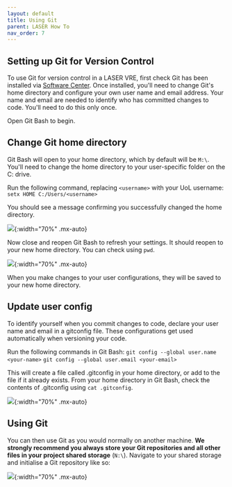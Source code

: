 ```yaml
---
layout: default
title: Using Git
parent: LASER How To
nav_order: 7
---
```


## Setting up Git for Version Control

To use Git for version control in a LASER VRE, first check Git has been installed via [Software Center](./install_software.html). Once installed, you'll need to change Git's home directory and configure your own user name and email address. Your name and email are needed to identify who has committed changes to code. You'll need to do this only once.

Open Git Bash to begin.

## Change Git home directory

Git Bash will open to your home directory, which by default will be `M:\`. You'll need to change the home directory to your user-specific folder on the C: drive.

Run the following command, replacing `<username>` with your UoL username:<br>
`setx HOME C:/Users/<username>`

You should see a message confirming you successfully changed the home directory.

![](../images/git_setup/02_set_home_path.PNG){:width="70%" .mx-auto}

Now close and reopen Git Bash to refresh your settings. It should reopen to your new home directory. You can check using `pwd`.

![](../images/git_setup/03_check_home_path.PNG){:width="70%" .mx-auto}

When you make changes to your user configurations, they will be saved to your new home directory.

## Update user config

To identify yourself when you commit changes to code, declare your user name and email in a gitconfig file. These configurations get used automatically when versioning your code.

Run the following commands in Git Bash:
`git config --global user.name <your-name>`
`git config --global user.email <your-email>`

This will create a file called .gitconfig in your home directory, or add to the file if it already exists. From your home directory in Git Bash, check the contents of .gitconfig using `cat .gitconfig`.

![](../images/git_setup/04_set_user_config.PNG){:width="70%" .mx-auto}

## Using Git

You can then use Git as you would normally on another machine. **We strongly recommend you always store your Git repositories and all other files in your project shared storage** (`N:\`). Navigate to your shared storage and initialise a Git repository like so:

![](../images/git_setup/05_git_init.PNG){:width="70%" .mx-auto}
